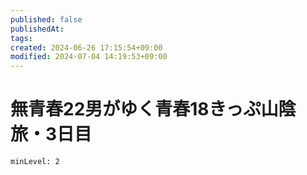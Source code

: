 ```yaml
---
published: false
publishedAt: 
tags: 
created: 2024-06-26 17:15:54+09:00
modified: 2024-07-04 14:19:53+09:00
---
```


# 無青春22男がゆく青春18きっぷ山陰旅・3日目

```table-of-contents
minLevel: 2
```
